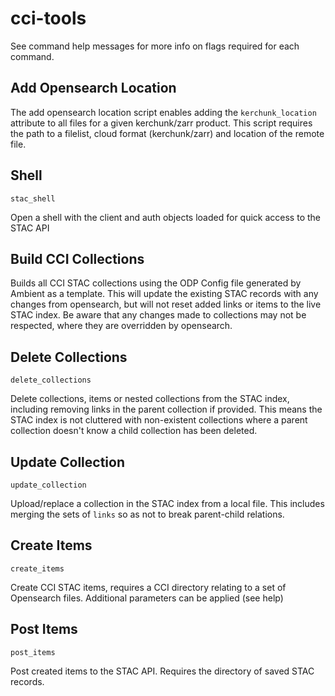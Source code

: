 # cci-tools

See command help messages for more info on flags required for each command.

## Add Opensearch Location

The add opensearch location script enables adding the `kerchunk_location` attribute to all files for a given kerchunk/zarr product. This script requires the path to a filelist, cloud format (kerchunk/zarr) and location of the remote file.

## Shell

`stac_shell`

Open a shell with the client and auth objects loaded for quick access to the STAC API

## Build CCI Collections

Builds all CCI STAC collections using the ODP Config file generated by Ambient as a template. This will update the existing STAC records with any changes from opensearch, but will not reset added links or items to the live STAC index. Be aware that any changes made to collections may not be respected, where they are overridden by opensearch.

## Delete Collections

`delete_collections`

Delete collections, items or nested collections from the STAC index, including removing links in the parent collection if provided. This means the STAC index is not cluttered with non-existent collections where a parent collection doesn't know a child collection has been deleted.

## Update Collection

`update_collection`

Upload/replace a collection in the STAC index from a local file. This includes merging the sets of `links` so as not to break parent-child relations.

## Create Items

`create_items`

Create CCI STAC items, requires a CCI directory relating to a set of Opensearch files. Additional parameters can be applied (see help)

## Post Items

`post_items`

Post created items to the STAC API. Requires the directory of saved STAC records.
